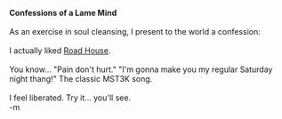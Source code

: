 <b>Confessions of a Lame Mind</b>
<br />
<br />As an exercise in soul cleansing, I present to the world a confession:
<br />
<br />I actually liked <a href="http://www.imdb.com/title/tt0098206/">Road House</a>.
<br />
<br />You know... "Pain don't hurt."  "I'm gonna make you my regular Saturday night thang!"  The classic MST3K song.
<br />
<br />I feel liberated.  Try it... you'll see.
<br />-m